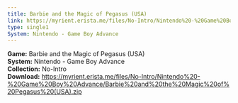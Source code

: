 ```yaml
---
title: Barbie and the Magic of Pegasus (USA)
link: https://myrient.erista.me/files/No-Intro/Nintendo%20-%20Game%20Boy%20Advance/Barbie%20and%20the%20Magic%20of%20Pegasus%20(USA).zip
type: single1
System: Nintendo - Game Boy Advance
---
```

<b>Game:</b> Barbie and the Magic of Pegasus (USA)<br>
<b>System:</b> Nintendo - Game Boy Advance<br>
<b>Collection:</b> No-Intro<br>
<b>Download:</b> https://myrient.erista.me/files/No-Intro/Nintendo%20-%20Game%20Boy%20Advance/Barbie%20and%20the%20Magic%20of%20Pegasus%20(USA).zip